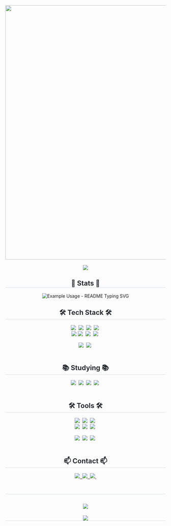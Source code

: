 <div align= "center">

<div align="center">
  <img width="800px" src="https://github.com/user-attachments/assets/a1a4617d-b3a7-4e17-8e31-c98cbfd77f9f"
" />
</div>

  <div align= "center">  </div>  <br> 
    <div align= "center"> <a href="https://hits.seeyoufarm.com"> <img src="https://hits.seeyoufarm.com/api/count/incr/badge.svg?url=https%3A%2F%2Fgithub.com%2FGunwoo%2F&count_bg=%23000000&title_bg=%23000000&icon=github.svg&icon_color=%23FFFFFF&title=GitHub&edge_flat=false"/></a>
       </div> 
    </div>
</div>



    
<h2 align="center" style="border-bottom: 1px solid #d8dee4; color: #282d33;"> 🏅 Stats 🏅</h2> 
    


<p align="center">
  <img src="https://readme-typing-svg.demolab.com/?lines=Welcome+to+gunwoo's+github;Come+and+see+my+Teck+Stack!&font=Fira%20Code&center=true&width=380&height=50&duration=4000&pause=1000" alt="Example Usage - README Typing SVG">
</p>


<!--내용 부분-->
<h2 align="center" style="border-bottom: 1px solid #d8dee4; color: #282d33;">🛠️ Tech Stack 🛠️</h3>
<div align="center">
  <img src="https://img.shields.io/badge/java-20232a.svg?style=for-the-badge&logo=java&logoColor=61DAFB" />&nbsp
  <img src="https://img.shields.io/badge/spring boot-6DB33F.svg?style=for-the-badge&logo=spring-boot&logoColor=20232a" />&nbsp
<img src="https://img.shields.io/badge/spring-6DB33F.svg?style=for-the-badge&logo=spring&logoColor=20232a" />&nbsp
<img src="https://img.shields.io/badge/spring security-6DB33F.svg?style=for-the-badge&logo=spring security&logoColor=20232a" />&nbsp
  
</div>

<div align="center">
 <img src="https://img.shields.io/badge/C-A8B9CC?style=for-the-badge&logo=C&logoColor=white">
<img src="https://img.shields.io/badge/kotlin-1572B6.svg?style=for-the-badge&logo=kotlin&logoColor=white" />&nbsp
<img src="https://img.shields.io/badge/html5-E34F26.svg?style=for-the-badge&logo=html5&logoColor=white" />&nbsp
  <img src="https://img.shields.io/badge/css3-1572B6.svg?style=for-the-badge&logo=css3&logoColor=white" />&nbsp
</div>

<br>

<div align="center">
  <img src="https://img.shields.io/badge/python-3670A0?style=for-the-badge&logo=python&logoColor=ffdd54" />&nbsp
  <img src="https://img.shields.io/badge/Matplotlib-11557c.svg?style=for-the-badge&logo=Matplotlib&logoColor=white" />&nbsp
</div>

<br>

 <h2 align="center" style="border-bottom: 1px solid #d8dee4; color: #282d33;">📚 Studying 📚</h3>
<div align="center">
  <img src="https://img.shields.io/badge/typescript-007ACC.svg?style=for-the-badge&logo=typescript&logoColor=white" />&nbsp
  <img src="https://img.shields.io/badge/React-61DAFB?style=for-the-badge&logo=react&logoColor=white" />&nbsp
  <img src="https://img.shields.io/badge/docker-2496ED?style=for-the-badge&logo=docker&logoColor=white" />&nbsp
<img src="https://img.shields.io/badge/javascript-F7DF1E?style=for-the-badge&logo=javascript&logoColor=white" />&nbsp
</div>

<br>

 <h2 align="center" style="border-bottom: 1px solid #d8dee4; color: #282d33;">🛠 Tools 🛠</h2>
<div align="center">
  <img src="https://img.shields.io/badge/git-F05033.svg?style=for-the-badge&logo=git&logoColor=white" />&nbsp
  <img src="https://img.shields.io/badge/github-181717.svg?style=for-the-badge&logo=github&logoColor=white" />&nbsp
  <img src="https://img.shields.io/badge/Notion-F3F3F3.svg?style=for-the-badge&logo=notion&logoColor=black" />&nbsp
</div>

<div align="center">
  <img src="https://img.shields.io/badge/slack-4A154B.svg?style=for-the-badge&logo=slack&logoColor=37abff" />&nbsp
  <img src="https://img.shields.io/badge/figma-F24E1E.svg?style=for-the-badge&logo=figma&logoColor=white" />&nbsp
 <img src="https://img.shields.io/badge/discord-5865F2.svg?style=for-the-badge&logo=discord&logoColor=white" />&nbsp
</div>

<br>

<div align="center">
  <img src="https://img.shields.io/badge/Visual%20Studio%20Code-0078d7.svg?style=for-the-badge&logo=visual-studio-code&logoColor=white" />&nbsp
  <img src="https://img.shields.io/badge/IntelliJIDEA-000000.svg?style=for-the-badge&logo=intellij-idea&logoColor=white" />&nbsp
<img src="https://img.shields.io/badge/pycharm-143?style=for-the-badge&logo=pycharm&logoColor=black&color=white&labelColor=white" />&nbsp
</div>

<br>

 <h2 align="center" style="border-bottom: 1px solid #d8dee4; color: #282d33;">📫 Contact 📫</h2>
<div align="center">


  <a href="https://velog.io/@rick9808">
    <img src="https://img.shields.io/badge/Velog-1EBC8F?style=for-the-badge&logo=velog&logoColor=white" />&nbsp
  </a>
  <a href="mailto:rick9808@gmail.com">
    <img
      src="https://img.shields.io/badge/rick9808@gmail.com-D14836?style=for-the-badge&logo=gmail&logoColor=white"/>&nbsp
  </a>

 <a href="https://www.instagram.com/gunw00__08/">
    <img
      src="https://img.shields.io/badge/Instagram-E4405F?style=for-the-badge&logo=instagram&logoColor=white"/>&nbsp
  </a>
</div>



<br>
 <h2 align="center" style="border-bottom: 1px solid #d8dee4; color: #282d33;">
 <h2 align="center" style="border-bottom: 1px solid #d8dee4; color: #282d33;">
<p align="center">
<img src="https://github-readme-stats.vercel.app/api/top-langs/?username=CodeItpython&layout=compact">
</p>

<div align="center">
<picture>
  <source
    srcset="https://github-readme-stats.vercel.app/api?username=Codeitpython&show_icons=true&theme=dark"
    media="(prefers-color-scheme: dark)"
  />
  <source
    srcset="https://github-readme-stats.vercel.app/api?username=Codeitpython&show_icons=true"
    media="(prefers-color-scheme: light), (prefers-color-scheme: no-preference)"
  />
  <img src="https://github-readme-stats.vercel.app/api?username=Codeitpython&show_icons=true" />
</picture>
</div>



